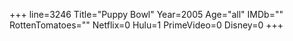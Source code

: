 +++
line=3246
Title="Puppy Bowl"
Year=2005
Age="all"
IMDb=""
RottenTomatoes=""
Netflix=0
Hulu=1
PrimeVideo=0
Disney=0
+++

